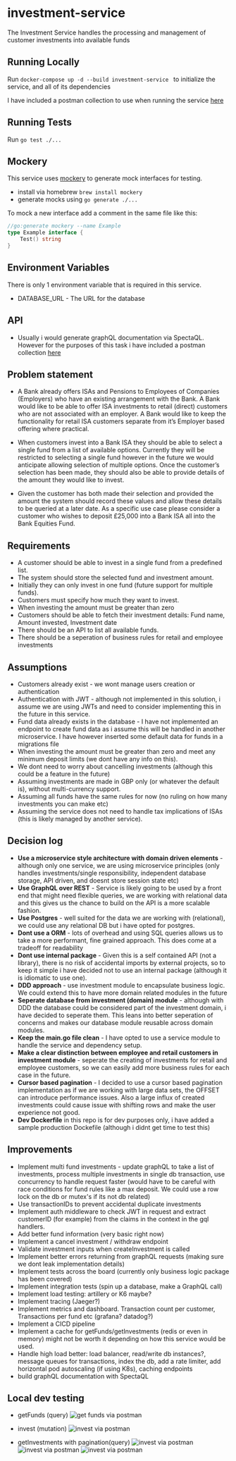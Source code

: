 # investment-service

The Investment Service handles the processing and management of customer investments into available funds

## Running Locally

Run `docker-compose up -d --build investment-service ` to initialize the service, and all of its dependencies

I have included a postman collection to use when running the service [here](./task-resources/investment-service.postman_collection.json)

## Running Tests

Run `go test ./...`

## Mockery

This service uses [mockery](https://vektra.github.io/mockery/) to generate mock interfaces for testing.

* install via homebrew `brew install mockery`
* generate mocks using `go generate ./...`

To mock a new interface add a comment in the same file like this:
```go
//go:generate mockery --name Example
type Example interface {
	Test() string
}
```

## Environment Variables

There is only 1 environment variable that is required in this service.

*   DATABASE_URL - The URL for the database

## API

* Usually i would generate graphQL documentation via SpectaQL. However for the purposes of this task i have included a postman collection [here](./task-resources/investment-service.postman_collection.json)

## Problem statement

- A Bank already offers ISAs and Pensions to Employees of Companies (Employers) who have an existing arrangement with
the Bank. A Bank would like to be able to offer ISA investments to retail (direct) customers who are not associated with an
employer. A Bank would like to keep the functionality for retail ISA customers separate from it’s Employer based offering
where practical.

- When customers invest into a Bank ISA they should be able to select a single fund from a list of available options. Currently
they will be restricted to selecting a single fund however in the future we would anticipate allowing selection of multiple
options.
Once the customer’s selection has been made, they should also be able to provide details of the amount they would like to
invest.

- Given the customer has both made their selection and provided the amount the system should record these values and allow
these details to be queried at a later date.
As a specific use case please consider a customer who wishes to deposit £25,000 into a Bank ISA all into the Bank
Equities Fund.

## Requirements
- A customer should be able to invest in a single fund from a predefined list.
- The system should store the selected fund and investment amount.
- Initially they can only invest in one fund (future support for multiple funds).
- Customers must specify how much they want to invest.
- When investing the amount must be greater than zero
- Customers should be able to fetch their investment details: Fund name, Amount invested, Investment date
- There should be an API to list all available funds.
- There should be a seperation of business rules for retail and employee investments

## Assumptions
- Customers already exist - we wont manage users creation or authentication
- Authentication with JWT - although not implemented in this solution, i assume we are using JWTs and need to consider implementing this in the future in this service.
- Fund data already exists in the database - I have not implemented an endpoint to create fund data as i assume this will be handled in another microservice. I have however inserted some default data for funds in a migrations file
- When investing the amount must be greater than zero and meet any minimum deposit limits (we dont have any info on this).
- We dont need to worry about cancelling investments (although this could be a feature in the future)
- Assuming investments are made in GBP only (or whatever the default is), without multi-currency support.
- Assuming all funds have the same rules for now (no ruling on how many investments you can make etc)
- Assuming the service does not need to handle tax implications of ISAs (this is likely managed by another service).

## Decision log
- **Use a microservice style architecture with domain driven elements** - although only one service, we are using microservice principles (only handles investments/single responsibility, independent database storage, API driven, and doesnt store session state etc)
- **Use GraphQL over REST** - Service is likely going to be used by a front end that might need flexible queries, we are working with relational data and this gives us the chance to build on the API is a more scalable fashion.
- **Use Postgres** - well suited for the data we are working with (relational), we could use any relational DB but i have opted for postgres.
- **Dont use a ORM** - lots of overhead and using SQL queries allows us to take a more performant, fine grained approach. This does come at a tradeoff for readability
- **Dont use internal package** - Given this is a self contained API (not a library), there is no risk of accidental imports by external projects, so to keep it simple i have decided not to use an internal package (although it is idiomatic to use one).
- **DDD approach** - use investment module to encapsulate business logic. We could extend this to have more domain related modules in the future
- **Seperate database from investment (domain) module** - although with DDD the database could be considered part of the investment domain, i have decided to seperate them. This leans into better seperation of concerns and makes our database module reusable across domain modules.
- **Keep the main.go file clean** - I have opted to use a service module to handle the service and dependency setup.
- **Make a clear distinction between employee and retail customers in investment module** - seperate the creating of investments for retail and employee customers, so we can easily add more business rules for each case in the future.
- **Cursor based pagination** - I decided to use a cursor based pagination implementation as if we are working with large data sets, the OFFSET can introduce performance issues. Also a large influx of created investments could cause issue with shifting rows and make the user experience not good.
- **Dev Dockerfile** in this repo is for dev purposes only, i have added a sample production Dockefile (although i didnt get time to test this)

## Improvements
- Implement multi fund investments - update graphQL to take a list of investments, process multiple investments in single db transaction, use concurrency to handle request faster (would have to be careful with race conditions for fund rules like a max deposit. We could use a row lock on the db or mutex's if its not db related)
- Use transactionIDs to prevent accidental duplicate investments
- Implement auth middleware to check JWT in request and extract customerID (for example) from the claims in the context in the gql handlers.
- Add better fund information (very basic right now)
- Implement a cancel investment / withdraw endpoint
- Validate investment inputs when createInvestment is called
- Implement better errors returning from graphQL requests (making sure we dont leak implementation details)
- Implement tests across the board (currently only business logic package has been covered)
- Implement integration tests (spin up a database, make a GraphQL call)
- Implement load testing: artillery or K6 maybe?
- Implement tracing (Jaeger?)
- Implement metrics and dashboard. Transaction count per customer, Transactions per fund etc (grafana? datadog?)
- Implement a CICD pipeline
- Implement a cache for getFunds/getInvestments (redis or even in memory) might not be worth it depending on how this service would be used.
- Handle high load better: load balancer, read/write db instances?, message queues for transactions, index the db, add a rate limiter, add horizontal pod autoscaling (if using K8s), caching endpoints
- build graphQL documentation with SpectaQL

## Local dev testing

- getFunds (query)
![get funds via postman](./task-resources/testing-screenshots/get-funds.png)

- invest (mutation)
![invest via postman](./task-resources/testing-screenshots/invest.png)

- getInvestments with pagination(query)
![invest via postman](./task-resources/testing-screenshots/get-investments-pagination-1.png)
![invest via postman](./task-resources/testing-screenshots/get-investments-pagination-2.png)
![invest via postman](./task-resources/testing-screenshots/get-investments-pagination-3.png)
